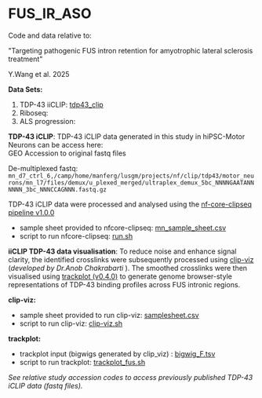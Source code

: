# FUS_IR_ASO

Code and data relative to: 

"Targeting pathogenic FUS intron retention for amyotrophic lateral sclerosis treatment"  

 Y.Wang et al. 2025

**Data Sets:**

1. TDP-43 iiCLIP:  [tdp43_clip](https://github.com/itsyiranwang/FUS_IR_ASO/tree/main/tdp43_clip)    
2. Riboseq:
3. ALS progression: 



**TDP-43 iCLIP**: 
TDP-43 iCLIP data generated in this study in hiPSC-Motor Neurons can be access here:   
GEO Accession to original fastq files   

De-multiplexed fastq: 
`mn_d7_ctrl_6,/camp/home/manferg/lusgm/projects/nf/clip/tdp43/motor_neurons/mn_l7/files/demux/u_plexed_merged/ultraplex_demux_5bc_NNNNGAATANNNNNN_3bc_NNNCCAGNNN.fastq.gz`

TDP-43 iCLIP data were processed and analysed using the [nf-core-clipseq pipeline v1.0.0](https://nf-co.re/clipseq/1.0.0/)  
- sample sheet provided to nfcore-clipseq: [mn_sample_sheet.csv](https://github.com/itsyiranwang/FUS_IR_ASO/blob/main/tdp43_clip/nfcore_clipseq/mn_sample_sheet.csv)    
- script to run nfcore-clipseq: [run.sh](https://github.com/itsyiranwang/FUS_IR_ASO/blob/main/tdp43_clip/nfcore_clipseq/run.sh)

**iiCLIP TDP-43 data visualisation**:  To reduce noise and enhance signal clarity, the identified crosslinks were subsequently processed using [clip-viz](https://github.com/amchakra/clip-viz)  (_developed by Dr.Anob Chakrabarti_ ). The smoothed crosslinks were then visualised using [trackplot (v0.4.0)](https://trackplot.readthedocs.io/en/latest/) to generate genome browser-style representations of TDP-43 binding profiles across FUS intronic regions.

**clip-viz:**   
- sample sheet provided to run clip-viz: [samplesheet.csv](https://github.com/itsyiranwang/FUS_IR_ASO/blob/main/tdp43_clip/clip_viz/samplesheet.csv)     
- script to run clip-viz: [clip-viz.sh](https://github.com/itsyiranwang/FUS_IR_ASO/blob/main/tdp43_clip/clip_viz/clip_viz.sh)   

**trackplot:**    
- trackplot input (bigwigs generated by clip_viz) : [bigwig_F.tsv](https://github.com/itsyiranwang/FUS_IR_ASO/blob/main/tdp43_clip/trackplot/bigwig_F.tsv)    
- script to run trackplot: [trackplot_fus.sh](https://github.com/itsyiranwang/FUS_IR_ASO/blob/main/tdp43_clip/trackplot/trackplot_fus.sh)   

_See relative study accession codes to access previously published TDP-43 iCLIP data (fastq files)._ 
